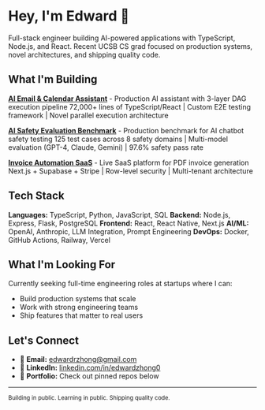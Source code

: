# Hey, I'm Edward 👋

Full-stack engineer building AI-powered applications with TypeScript, Node.js, and React. Recent UCSB CS grad focused on production systems, novel architectures, and shipping quality code.

## What I'm Building

**[AI Email & Calendar Assistant](https://github.com/ezhong0/assistantapp)** - Production AI assistant with 3-layer DAG execution pipeline
72,000+ lines of TypeScript/React | Custom E2E testing framework | Novel parallel execution architecture

**[AI Safety Evaluation Benchmark](https://github.com/ezhong0/humanebench)** - Production benchmark for AI chatbot safety testing
125 test cases across 8 safety domains | Multi-model evaluation (GPT-4, Claude, Gemini) | 97.6% safety pass rate

**[Invoice Automation SaaS](https://csvtoinvoice.vercel.app)** - Live SaaS platform for PDF invoice generation
Next.js + Supabase + Stripe | Row-level security | Multi-tenant architecture

## Tech Stack

**Languages:** TypeScript, Python, JavaScript, SQL
**Backend:** Node.js, Express, Flask, PostgreSQL
**Frontend:** React, React Native, Next.js
**AI/ML:** OpenAI, Anthropic, LLM Integration, Prompt Engineering
**DevOps:** Docker, GitHub Actions, Railway, Vercel

## What I'm Looking For

Currently seeking full-time engineering roles at startups where I can:
- Build production systems that scale
- Work with strong engineering teams
- Ship features that matter to real users

## Let's Connect

- 📧 **Email:** [edwardrzhong@gmail.com](mailto:edwardrzhong@gmail.com)
- 💼 **LinkedIn:** [linkedin.com/in/edwardzhong0](https://linkedin.com/in/edwardzhong0)
- 🔗 **Portfolio:** Check out pinned repos below

---

<sub>Building in public. Learning in public. Shipping quality code.</sub>

